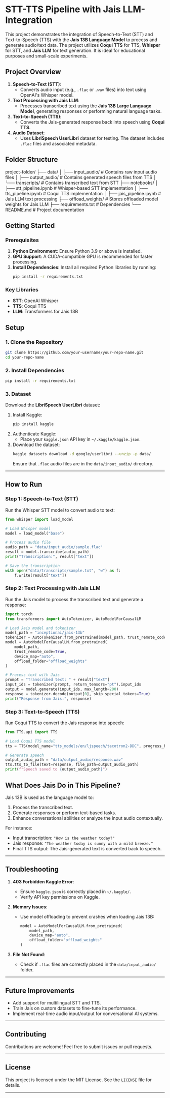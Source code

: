 # STT-TTS Pipeline with Jais LLM-Integration
This project demonstrates the integration of Speech-to-Text (STT) and Text-to-Speech (TTS) with the **Jais 13B Language Model** to process and generate audio/text data. The project utilizes **Coqui TTS** for TTS, **Whisper** for STT, and **Jais LLM** for text generation. It is ideal for educational purposes and small-scale experiments.
## Project Overview

1. **Speech-to-Text (STT)**:
   - Converts audio input (e.g., `.flac` or `.wav` files) into text using OpenAI's Whisper model.
2. **Text Processing with Jais LLM**:
   - Processes transcribed text using the **Jais 13B Large Language Model**, generating responses or performing natural language tasks.
3. **Text-to-Speech (TTS)**:
   - Converts the Jais-generated response back into speech using **Coqui TTS**.
4. **Audio Dataset**:
   - Uses **LibriSpeech UserLibri** dataset for testing. The dataset includes `.flac` files and associated metadata.
## **Folder Structure**
project-folder/
├── data/
│   ├── input_audio/         # Contains raw input audio files
│   ├── output_audio/        # Contains generated speech files from TTS
│   └── transcripts/         # Contains transcribed text from STT
├── notebooks/
│   ├── stt_pipeline.ipynb   # Whisper-based STT implementation
│   ├── tts_pipeline.ipynb   # Coqui TTS implementation
│   ├── jais_pipeline.ipynb  # Jais LLM text processing
├── offload_weights/         # Stores offloaded model weights for Jais LLM
├── requirements.txt         # Dependencies
└── README.md                # Project documentation
## **Getting Started**

### **Prerequisites**
1. **Python Environment**: Ensure Python 3.9 or above is installed.
2. **GPU Support**: A CUDA-compatible GPU is recommended for faster processing.
3. **Install Dependencies**:
   Install all required Python libraries by running:
   ```bash
   pip install -r requirements.txt
   ```
### **Key Libraries**
- **STT**: OpenAI Whisper
- **TTS**: Coqui TTS
- **LLM**: Transformers for Jais 13B
## **Setup**

### **1. Clone the Repository**
```bash
git clone https://github.com/your-username/your-repo-name.git
cd your-repo-name
```
### **2. Install Dependencies**
```bash
pip install -r requirements.txt
```
### **3. Dataset**
Download the **LibriSpeech UserLibri** dataset:
1. Install Kaggle:
   ```bash
   pip install kaggle
   ```
2. Authenticate Kaggle:
   - Place your `kaggle.json` API key in `~/.kaggle/kaggle.json`.
3. Download the dataset:
   ```bash
   kaggle datasets download -d google/userlibri --unzip -p data/
   ```
   Ensure that `.flac` audio files are in the `data/input_audio/` directory.

---
## **How to Run**

### **Step 1: Speech-to-Text (STT)**
Run the Whisper STT model to convert audio to text:
```python
from whisper import load_model

# Load Whisper model
model = load_model("base")

# Process audio file
audio_path = "data/input_audio/sample.flac"
result = model.transcribe(audio_path)
print("Transcription:", result["text"])

# Save the transcription
with open("data/transcripts/sample.txt", "w") as f:
    f.write(result["text"])
```

### **Step 2: Text Processing with Jais LLM**
Run the Jais model to process the transcribed text and generate a response:
```python
import torch
from transformers import AutoTokenizer, AutoModelForCausalLM

# Load Jais model and tokenizer
model_path = "inceptionai/jais-13b"
tokenizer = AutoTokenizer.from_pretrained(model_path, trust_remote_code=True)
model = AutoModelForCausalLM.from_pretrained(
    model_path,
    trust_remote_code=True,
    device_map="auto",
    offload_folder="offload_weights"
)

# Process text with Jais
prompt = "Transcribed text: " + result["text"]
input_ids = tokenizer(prompt, return_tensors="pt").input_ids
output = model.generate(input_ids, max_length=200)
response = tokenizer.decode(output[0], skip_special_tokens=True)
print("Response from Jais:", response)
```

### **Step 3: Text-to-Speech (TTS)**
Run Coqui TTS to convert the Jais response into speech:
```python
from TTS.api import TTS

# Load Coqui TTS model
tts = TTS(model_name="tts_models/en/ljspeech/tacotron2-DDC", progress_bar=False)

# Generate speech
output_audio_path = "data/output_audio/response.wav"
tts.tts_to_file(text=response, file_path=output_audio_path)
print(f"Speech saved to {output_audio_path}")
```
## **What Does Jais Do in This Pipeline?**
Jais 13B is used as the language model to:
1. Process the transcribed text.
2. Generate responses or perform text-based tasks.
3. Enhance conversational abilities or analyze the input audio contextually.

For instance:
- Input transcription: `"How is the weather today?"`
- Jais response: `"The weather today is sunny with a mild breeze."`
- Final TTS output: The Jais-generated text is converted back to speech.

---

## **Troubleshooting**

1. **403 Forbidden Kaggle Error**:
   - Ensure `kaggle.json` is correctly placed in `~/.kaggle/`.
   - Verify API key permissions on Kaggle.

2. **Memory Issues**:
   - Use model offloading to prevent crashes when loading Jais 13B:
     ```python
     model = AutoModelForCausalLM.from_pretrained(
         model_path,
         device_map="auto",
         offload_folder="offload_weights"
     )
     ```

3. **File Not Found**:
   - Check if `.flac` files are correctly placed in the `data/input_audio/` folder.

---

## **Future Improvements**

- Add support for multilingual STT and TTS.
- Train Jais on custom datasets to fine-tune its performance.
- Implement real-time audio input/output for conversational AI systems.

---

## **Contributing**

Contributions are welcome! Feel free to submit issues or pull requests.

---

## **License**

This project is licensed under the MIT License. See the `LICENSE` file for details.

---
